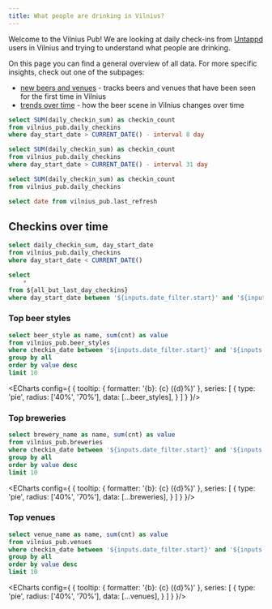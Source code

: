 ```yaml
---
title: What people are drinking in Vilnius?
---
```


Welcome to the Vilnius Pub! We are looking at daily check-ins from [Untappd][] users in Vilnius and trying to understand what people are drinking.

On this page you can find a general overview of all data. For more specific insights, check out one of the subpages:
* [new beers and venues](/new) - tracks beers and venues that have been seen for the first time in Vilnius
* [trends over time](/trends) - how the beer scene in Vilnius changes over time

[Untappd]: https://untappd.com

```sql last_week_checkins
select SUM(daily_checkin_sum) as checkin_count
from vilnius_pub.daily_checkins
where day_start_date > CURRENT_DATE() - interval 8 day
```

```sql last_month_checkins
select SUM(daily_checkin_sum) as checkin_count
from vilnius_pub.daily_checkins
where day_start_date > CURRENT_DATE() - interval 31 day
```

```sql total_checkins
select SUM(daily_checkin_sum) as checkin_count
from vilnius_pub.daily_checkins
```

```sql last_refresh
select date from vilnius_pub.last_refresh
```

<BigValue
    title='Last week checkins'
    data={last_week_checkins}
    value='checkin_count'
    fmt='#,##0'
/>

<BigValue
    title='Last month checkins'
    data={last_month_checkins}
    value='checkin_count'
    fmt='#,##0'
/>

<BigValue
    title='Total checkins'
    data={total_checkins}
    value='checkin_count'
    fmt='#,##0'
/>

<BigValue
  title='Data last updated on'
  data={last_refresh}
  value=date
/>


## Checkins over time

```sql all_but_last_day_checkins
select daily_checkin_sum, day_start_date
from vilnius_pub.daily_checkins
where day_start_date < CURRENT_DATE()
```

<DateRange
    name=date_filter
    data={all_but_last_day_checkins}
    dates=day_start_date
    title='Date Range'
/>

```sql filtered_checkins
select
    *
from ${all_but_last_day_checkins}
where day_start_date between '${inputs.date_filter.start}' and '${inputs.date_filter.end}'
```

<LineChart
    data={filtered_checkins}
    y=daily_checkin_sum
    x=day_start_date>
    <ReferenceArea xMin='2020-03-16' xMax='2020-06-17' label="Lockdown #1" color=warning/>
    <ReferenceArea xMin='2020-11-04' xMax='2021-07-01' label="Lockdown #2" color=warning/>
    <ReferencePoint x="2020-02-22" y=1150 label="Žmogšala 2020" labelPosition=top/>
    <ReferencePoint x="2022-02-19" y=1500 label="Žmogšala 2022" labelPosition=left/>
    <ReferencePoint x="2023-02-11" y=1900 label="Žmogšala 2023" labelPosition=left/>
    <ReferencePoint x="2023-09-22" y=1800 label="Putoja 2023" labelPosition=top/>
    <ReferencePoint x="2023-11-24" y=1700 label="VAF 2023" labelPosition=right/>
    <ReferencePoint x="2024-02-10" y=1450 label="Žmogšala 2020" labelPosition=right/>
    <ReferencePoint x="2024-09-20" y=1800 label="Putoja 2024" labelPosition=top/>
    <ReferencePoint x="2024-11-29" y=1800 label="VAF 2024" labelPosition=right/>
    <ReferencePoint x="2025-09-13" y=2100 label="Putoja 2025" labelPosition=top/>
</LineChart>

### Top beer styles

```sql beer_styles
select beer_style as name, sum(cnt) as value
from vilnius_pub.beer_styles
where checkin_date between '${inputs.date_filter.start}' and '${inputs.date_filter.end}'
group by all
order by value desc
limit 10
```

<ECharts config={
    {
        tooltip: {
            formatter: '{b}: {c} ({d}%)'
        },
        series: [
            {
            type: 'pie',
            radius: ['40%', '70%'],
            data: [...beer_styles],
            }
        ]
    }
}/>

### Top breweries

```sql breweries
select brewery_name as name, sum(cnt) as value
from vilnius_pub.breweries
where checkin_date between '${inputs.date_filter.start}' and '${inputs.date_filter.end}'
group by all
order by value desc
limit 10
```

<ECharts config={
    {
        tooltip: {
            formatter: '{b}: {c} ({d}%)'
        },
        series: [
            {
            type: 'pie',
            radius: ['40%', '70%'],
            data: [...breweries],
            }
        ]
    }
}/>

### Top venues

```sql venues
select venue_name as name, sum(cnt) as value
from vilnius_pub.venues
where checkin_date between '${inputs.date_filter.start}' and '${inputs.date_filter.end}'
group by all
order by value desc
limit 10
```

<ECharts config={
    {
        tooltip: {
            formatter: '{b}: {c} ({d}%)'
        },
        series: [
            {
            type: 'pie',
            radius: ['40%', '70%'],
            data: [...venues],
            }
        ]
    }
}/>
